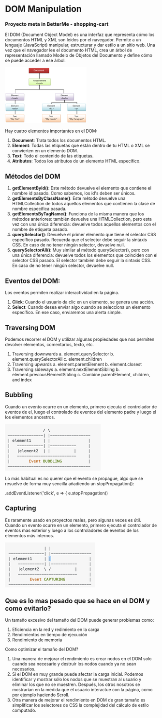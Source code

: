 # **DOM Manipulation**

### Proyecto meta in BetterMe - shopping-cart

El DOM (Document Object Model) es una interfaz que representa cómo los documentos HTML y XML son leídos por el navegador. Permite a un lenguaje (JavaScript) manipular, estructurar y dar estilo a un sitio web. Una vez que el navegador lee el documento HTML, crea un árbol de representación llamado Modelo de Objetos del Documento y define cómo se puede acceder a ese árbol.

![DOM tree](/img/DOM.png)

Hay cuatro elementos importantes en el DOM:

1. **Document**: Trata todos los documentos HTML.
2. **Element**: Todas las etiquetas que están dentro de tu HTML o XML se convierten en un elemento DOM.
3. **Text**: Todo el contenido de las etiquetas.
4. **Atributes**: Todos los atributos de un elemento HTML específico.

## Métodos del DOM

1. **getElementById()**: Este método devuelve el elemento que contiene el nombre id pasado. Como sabemos, los id's deben ser únicos.
2. **getElementsByClassName()**: Este método devuelve una HTMLCollection de todos aquellos elementos que contienen la clase de nombre específica pasada.
3. **getElementsByTagName()**: Funciona de la misma manera que los métodos anteriores: también devuelve una HTMLCollection, pero esta vez con una única diferencia: devuelve todos aquellos elementos con el nombre de etiqueta pasado.
4. **querySelector()**: Devuelve el primer elemento que tiene el selector CSS específico pasado. Recuerda que el selector debe seguir la sintaxis CSS. En caso de no tener ningún selector, devuelve null.
5. **querySelectorAll()**: Muy similar al método querySelector(), pero con una única diferencia: devuelve todos los elementos que coinciden con el selector CSS pasado. El selector también debe seguir la sintaxis CSS. En caso de no tener ningún selector, devuelve null.

## Eventos del DOM:

Los eventos permiten realizar interactividad en la página.

1. **Click**: Cuando el usuario da clic en un elemento, se genera una acción.
2. **Select**: Cuando desea enviar algo cuando se selecciona un elemento específico. En ese caso, enviaremos una alerta simple.

## Traversing DOM

Podemos recorrer el DOM y utilizar algunas propiedades que nos permiten devolver elementos, comentarios, texto, etc.

1. Traversing downwards
   a. element.querySelector
   b. element.querySelectorAll
   c. element.children
2. Traversing upwards
   a. element.parentElement
   b. element.closest
3. Traversing sideways
   a. element.nextElementSibling
   b. element.previousElementSibling
   c. Combine parentElement, children, and index

## Bubbling

Cuando un evento ocurre en un elemento, primero ejecuta el controlador de eventos de el, luego el controlado de eventos del elemento padre y luego el los elementos ancestros.

![DOM tree](/img/bubbling.png)

Lo más habitual es no querer que el evento se propague, algo que se resuelve de forma muy sencilla añadiendo un stopPropagation():

.addEventListener('click', e => {
e.stopPropagation()

## Capturing

Es raramente usado en proyectos reales, pero algunas veces es útil.
Cuando un evento ocurre en un elemento, primero ejecuta el controlador de eventos mas exterior y luego a los controladores de eventos de los elementos más internos.

![DOM tree](/img/capturing.png)

## Que es lo mas pesado que se hace en el DOM y como evitarlo?

Un tamaño excesivo del tamaño del DOM puede generar problemas como:

1. Eficiencia en la red y redimiento en la carga
2. Rendimientos en tiempo de ejecución
3. Rendimiento de memoria

Como optimizar el tamaño del DOM?

1. Una manera de mejorar el rendimiento es crear nodos en el DOM solo cuando sea necesario y destruir los nodos cuando ya no sean necesarios.
2. Si el DOM en muy grande puede afectar la carga inicial. Podemos identificar y mostrar sólo los nodos
   que se muestran al usuario y eliminar los que no se muestren. Después, los otros nosotros se mostrarían en la medida que el usuario interactue con la página, como por ejemplo haciendo Scroll.
3. Otra manera de mejorar el rendimiento en DOM de gran tamaño es simplificar los selectores de CSS la complejidad del cálculo de estilo computado.
